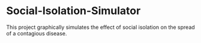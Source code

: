 # Social-Isolation-Simulator
This project graphically simulates the effect of social isolation on the spread of a contagious disease.
